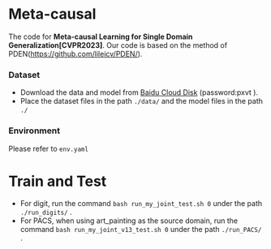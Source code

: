 # Meta-causal

The code for **Meta-causal Learning for Single Domain Generalization[CVPR2023]**. Our code is based on the method of PDEN(https://github.com/lileicv/PDEN/).

### Dataset

- Download the data and model from [Baidu Cloud Disk](https://pan.baidu.com/s/14pdVbNAHWKeC4AE7QqtFmw) (password:pxvt ). 
- Place the dataset files in the path `./data/` and the model files in the path `./`

### Environment

Please refer to `env.yaml`

# Train and Test
- For digit, run the command `bash run_my_joint_test.sh 0` under the path `./run_digits/` .
- For PACS, when using art_painting as the source domain, run the command `bash run_my_joint_v13_test.sh 0` under the path `./run_PACS/` .